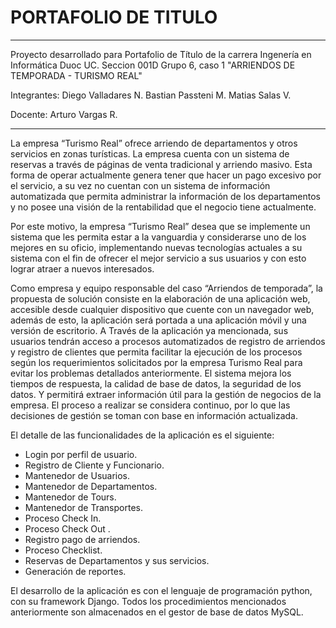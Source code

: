 # PORTAFOLIO DE TITULO
_____________________________________________________________________________________________________________________________________________________________________

Proyecto desarrollado para Portafolio de Título de la carrera Ingenería en Informática Duoc UC.
Seccion 001D Grupo 6, caso 1 "ARRIENDOS DE TEMPORADA - TURISMO REAL"

Integrantes:  Diego Valladares N.
              Bastian Passteni M.
              Matias Salas V.
              
Docente: Arturo Vargas R.
______________________________________________________________________________________________________________________________________________________________________

La empresa “Turismo Real” ofrece arriendo de departamentos y otros servicios en zonas turísticas. La empresa cuenta con un sistema de reservas a través de 
páginas de venta tradicional y arriendo masivo. Esta forma de operar actualmente genera tener que hacer un pago excesivo por el servicio, a su vez no cuentan 
con un sistema de información automatizada que permita administrar la información de los departamentos y no posee una visión de la rentabilidad que el negocio 
tiene actualmente. 

Por este motivo, la empresa “Turismo Real” desea que se implemente un sistema que les permita estar a la vanguardia y considerarse uno de los mejores en su oficio, 
implementando nuevas tecnologías actuales a su sistema con el fin de ofrecer el mejor servicio a sus usuarios y con esto lograr atraer a nuevos interesados.

Como empresa y equipo responsable del caso “Arriendos de temporada”, la propuesta de solución consiste en la elaboración de una aplicación web, accesible desde 
cualquier dispositivo que cuente con un navegador web, además de esto, la aplicación será portada a una aplicación móvil y una versión de escritorio. 
A Través de la aplicación ya mencionada, sus usuarios tendrán acceso a procesos automatizados de registro de arriendos y registro de clientes que permita 
facilitar la ejecución de los procesos según los requerimientos solicitados por la empresa Turismo Real para evitar los problemas detallados anteriormente. 
El sistema mejora los tiempos de respuesta, la calidad de base de datos, la seguridad de los datos. Y permitirá extraer información útil para la gestión de 
negocios de la empresa. El proceso a realizar se considera continuo, por lo que las decisiones de gestión se toman con base en información actualizada.

El detalle de las funcionalidades de la aplicación es el siguiente:

- Login por perfil de usuario.
- Registro de Cliente y Funcionario.
- Mantenedor de Usuarios.
- Mantenedor de Departamentos.
- Mantenedor de Tours.
- Mantenedor de Transportes.
- Proceso Check In.
- Proceso Check Out .
- Registro pago de arriendos.
- Proceso Checklist.
- Reservas de Departamentos y sus servicios.
- Generación de reportes.

El desarrollo de la aplicación es con el lenguaje de programación python, con su framework Django. Todos los procedimientos mencionados anteriormente son almacenados 
en el gestor de base de datos MySQL.
